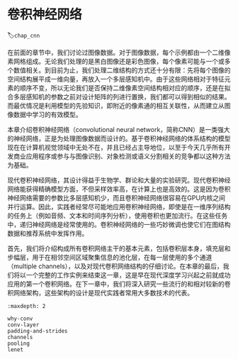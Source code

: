 # 卷积神经网络
:label:`chap_cnn`

在前面的章节中，我们讨论过图像数据。对于图像数据，每个示例都由一个二维像素网格组成。无论我们处理的是黑白图像还是彩色图像，每个像素可能与一个或多个数值相关。到目前为止，我们处理二维结构的方式还十分有限：先将每个图像的空间结构展平成一维向量，再放入一个多层感知机中。由于这些网络相对于特征元素的顺序不变，所以无论我们是否保持二维像素空间结构相对应的顺序，还是在拟合多层感知机的参数之前对设计矩阵的列进行置换，我们都可以得到相似的结果。而最优情况是利用模型的先验知识，即附近的像素通的相互关联性，从而建立从图像数据中学习的有效模型。

本章介绍卷积神经网络（convolutional neural network，简称CNN）是一类强大的神经网络，正是为处理图像数据而设计的。基于卷积神经网络的体系结构的模型现在在计算机视觉领域中无处不在，并且已经占主导地位，以至于今天几乎所有开发商业应用程序或参与与图像识别、对象检测或语义分割相关的竞争都以这种方法为基础。

现代卷积神经网络，其设计得益于生物学、群论和大量的实验研究。现代卷积神经网络能获得精确模型方面，不但采样效率高，在计算上也是高效的。这是因为卷积神经网络需要的参数比多层感知机少，而且卷积神经网络很容易在GPU内核之间并行运算。因此，实践者经常尽可能地应用卷积神经网络，即使是在一维序列结构的任务上（例如音频、文本和时间序列分析），使用卷积也更加流行。在这些任务中，递归神经网络是经常使用的。卷积神经网络的一些巧妙微调也使它们在图结构数据和推荐系统中发挥作用。

首先，我们将介绍构成所有卷积网络主干的基本元素，包括卷积层本身，填充层和步幅层，用于在相邻空间区域聚集信息的池化层，在每一层使用的多个通道（multiple channels），以及对现代卷积网络结构的仔细讨论。在本章的最后，我们将以一个完整的工作实例来结束这一章，这是早在现代深度学习兴起之前就成功应用的第一个卷积网络。在下一章中，我们将深入研究一些流行的和相对较新的卷积网络架构，这些架构的设计是现代实践者常用大多数技术的代表。

```toc
:maxdepth: 2

why-conv
conv-layer
padding-and-strides
channels
pooling
lenet
```

